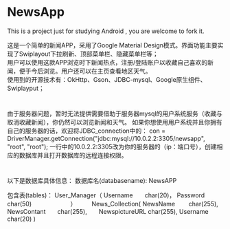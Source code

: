 # NewsApp
 This is a project just for studying Android , you are welcome to fork it. 

 这是一个简单的新闻APP，采用了Google Material Design模式。界面功能主要实现了Swiplayout下拉刷新、顶部菜单栏、隐藏菜单栏等；<br>
 用户可以使用这款APP浏览时下新闻热点，注册/登陆账户以收藏自己喜欢的新闻，便于今后浏览。用户还可以在主页查看地区天气。<br>
 使用到的开源技术有：OkHttp、Gson、JDBC-mysql、Google原生组件、Swiplayput；<br>

#
 由于服务器问题，暂时无法提供需要借助于服务器mysql的用户系统服务（收藏与取消收藏新闻），你仍然可以浏览新闻和天气。
 如果你想使用用户系统并且你拥有自己的服务器的话，欢迎将JDBC_connection中的：
 con = DriverManager.getConnection("jdbc:mysql://10.0.2.2:3305/newsapp", "root", "root");
 一行中的10.0.2.2:3305改为你的服务器的（ip：端口号），创建相应的数据库并且打开数据库的远程连接权限。
#
 以下是数据库具体信息：
 数据库名(databasename):  NewsAPP

 包含表(tables)： User_Manager（
                      Username        char(20)，
                      Password        char(50)
                               ）
                  News_Collection(
                      NewsName        char(255),
                      NewsContant       char(255),       
                      NewspictureURL    char(255),
                      Username          char(20)
                       )
